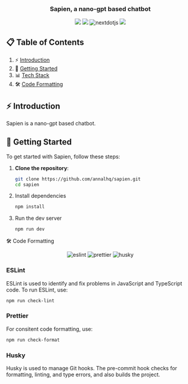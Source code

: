 <h3 align="center"> Sapien, a nano-gpt based chatbot </h3>

<div align="center">
  <img src="https://img.shields.io/badge/PyTorch-EE4C2C?style=for-the-badge&logo=pytorch&logoColor=white" />
  <img src="https://img.shields.io/badge/Kaggle-20BEFF?style=for-the-badge&logo=Kaggle&logoColor=white" />
  <img src="https://img.shields.io/badge/-Next_JS-black?style=for-the-badge&logoColor=white&logo=nextdotjs&color=000000" alt="nextdotjs" />
  <img src="https://img.shields.io/badge/shadcn/ui-000000?style=for-the-badge&logo=shadcn/ui&logoColor=white"/>
</div>

## 📋 <a name="table">Table of Contents</a>

1. ⚡ [Introduction](#introduction)
2. 🚀 [Getting Started](#getting-started)
3. 📊 [Tech Stack](#tech-stack)
4. 🛠️ [Code Formatting](#code-formatting)

## ⚡ <a name="introduction">Introduction</a>

Sapien is a nano-gpt based chatbot.

## 🚀 <a name="getting-started">Getting Started</a>

To get started with Sapien, follow these steps:

1. **Clone the repository**:
   ```sh
   git clone https://github.com/annalhq/sapien.git
   cd sapien
   ```
2. Install dependencies

   ```sh
   npm install
   ```

3. Run the dev server

   ```sh
   npm run dev
   ```

🛠️ <a name="code-formatting">Code Formatting</a>

<div align="center">
  <img src="https://img.shields.io/badge/ESLint-4B32C3?style=for-the-badge&logo=eslint&logoColor=white" alt="eslint" />
  <img src="https://img.shields.io/badge/Prettier-F7B93E?style=for-the-badge&logo=prettier&logoColor=white" alt="prettier" />
  <img src="https://img.shields.io/badge/🐶 Husky-000000?style=for-the-badge&logo=husky&logoColor=white" alt="husky" />
</div>

<h3> ESLint </h3>
ESLint is used to identify and fix problems in JavaScript and TypeScript code. To run ESLint, use:

  ```sh
  npm run check-lint
  ```
<h3> Prettier </h3>
For consitent code formatting, use:

  ```sh
  npm run check-format
  ```

<h3> Husky </h3>
Husky is used to manage Git hooks. The pre-commit hook checks for formatting, linting, and type errors, and also builds the project. 
